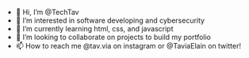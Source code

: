 - 👋 Hi, I’m @TechTav
- 👀 I’m interested in software developing and cybersecurity
- 🌱 I’m currently learning html, css, and javascript
- 💞️ I’m looking to collaborate on projects to build my portfolio
- 📫 How to reach me @tav.via on instagram or @TaviaElain on twitter!

<!---
TechTav/TechTav is a ✨ special ✨ repository because its `README.md` (this file) appears on your GitHub profile.
You can click the Preview link to take a look at your changes.
--->
